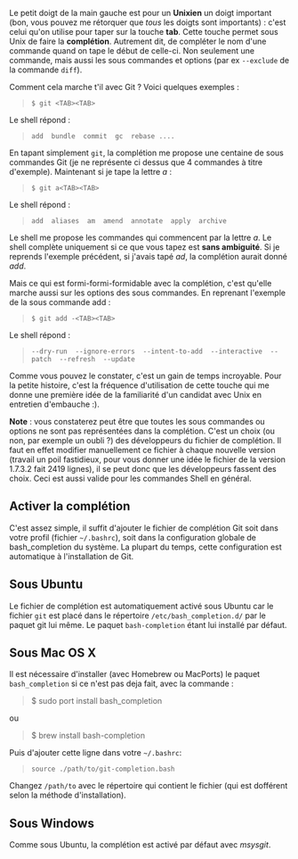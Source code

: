 <!-- 
.. link: 
.. description: 
.. tags: git, configuration
.. date: 2010/11/4 2:37:00
.. title: Taper plus vite avec la complétion
.. slug: taper-plus-vite-avec-la-completion
-->

Le petit doigt de la main gauche est pour un **Unixien** un doigt important (bon, vous pouvez me rétorquer que *tous* les doigts sont importants) : c'est celui qu'on utilise pour taper sur la touche **tab**. Cette touche permet sous Unix de faire la **complétion**. Autrement dit, de compléter le nom d'une commande quand on tape le début de celle-ci. Non seulement une commande, mais aussi les sous commandes et options (par ex `--exclude` de la commande `diff`).

Comment cela marche t'il avec Git ? Voici quelques exemples :

>`$ git <TAB><TAB>`

Le shell répond : 

>`add  bundle  commit  gc  rebase ....`

En tapant simplement `git`, la complétion me propose une centaine de sous commandes Git (je ne représente ci dessus que 4 commandes à titre d'exemple). Maintenant si je tape la lettre *a* :

>`$ git a<TAB><TAB>`

Le shell répond :

>`add  aliases  am  amend  annotate  apply  archive`

Le shell me propose les commandes qui commencent par la lettre *a*. Le shell complète uniquement si ce que vous tapez est **sans ambiguité**. Si je reprends l'exemple précédent, si j'avais tapé *ad*, la complétion aurait donné *add*.

Mais ce qui est formi-formi-formidable avec la complétion, c'est qu'elle marche aussi sur les options des sous commandes. En reprenant l'exemple de la sous commande add :

>`$ git add -<TAB><TAB>`

Le shell répond :

> `--dry-run  --ignore-errors  --intent-to-add  --interactive  --patch  --refresh  --update`

Comme vous pouvez le constater, c'est un gain de temps incroyable. Pour la petite histoire, c'est la fréquence d'utilisation de cette touche qui me donne une première idée de la familiarité d'un candidat avec Unix en entretien d'embauche :).

**Note** : vous constaterez peut être que toutes les sous commandes ou options ne sont pas représentées dans la complétion. C'est un choix (ou non, par exemple un oubli ?) des développeurs du fichier de complétion. Il faut en effet modifier manuellement ce fichier à chaque nouvelle version (travail un poil fastidieux, pour vous donner une idée le fichier de la version 1.7.3.2 fait 2419 lignes), il se peut donc que les développeurs fassent des choix. Ceci est aussi valide pour les commandes Shell en général.

Activer la complétion
------------------------------
C'est assez simple, il suffit d'ajouter le fichier de complétion Git soit dans votre profil (fichier `~/.bashrc`), soit dans la configuration globale de bash_completion du système. La plupart du temps, cette configuration est automatique à l'installation de Git.

Sous Ubuntu
-------------------
Le fichier de complétion est automatiquement activé sous Ubuntu car le fichier `git` est placé dans le répertoire `/etc/bash_completion.d/` par le paquet git lui même. Le paquet `bash-completion` étant lui installé par défaut.

Sous Mac OS X
------------------------
Il est nécessaire d'installer (avec Homebrew ou MacPorts) le paquet `bash_completion` si ce n'est pas deja fait, avec la commande :

>$ sudo port install bash_completion

ou

>$ brew install bash-completion

Puis d'ajouter cette ligne dans votre `~/.bashrc`:

> `source ./path/to/git-completion.bash`

Changez `/path/to` avec le répertoire qui contient le fichier (qui est dofférent selon la méthode d'installation).

Sous Windows
-----------------------
Comme sous Ubuntu, la complétion est activé par défaut avec *msysgit*.
